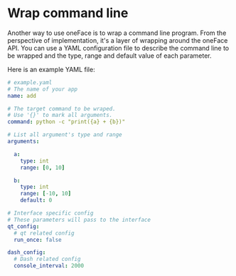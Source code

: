 # Wrap command line

Another way to use oneFace is to wrap a command line program.
From the perspective of implementation, it's a layer of wrapping
around the oneFace API. You can use a YAML configuration file to
describe the command line to be wrapped and the type, range and default
value of each parameter.

Here is an example YAML file:

```YAML
# example.yaml
# The name of your app
name: add

# The target command to be wraped.
# Use '{}' to mark all arguments.
command: python -c "print({a} + {b})" 

# List all argument's type and range
arguments:

  a:
    type: int
    range: [0, 10]

  b:
    type: int
    range: [-10, 10]
    default: 0

# Interface specific config
# These parameters will pass to the interface
qt_config:
  # qt related config
  run_once: false

dash_config:
  # Dash related config
  console_interval: 2000
```
